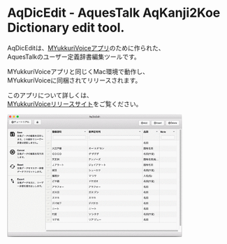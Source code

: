 # AqDicEdit - AquesTalk AqKanji2Koe Dictionary edit tool.
AqDicEditは、[MYukkuriVoiceアプリ](https://taku-o.github.io/myukkurivoice)のために作られた、  
AquesTalkのユーザー定義辞書編集ツールです。  

MYukkuriVoiceアプリと同じくMac環境で動作し、  
MYukkuriVoiceに同梱されてリリースされます。  

このアプリについて詳しくは、  
[MYukkuriVoiceリリースサイト](https://taku-o.github.io/myukkurivoice)をご覧ください。

<img class="border" src="https://raw.githubusercontent.com/taku-o/aqdicedit/master/docs/aqdicedit-view.png" width="400">

